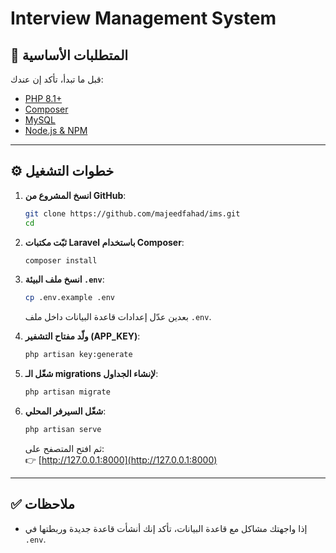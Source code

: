 # Interview Management System

## 🚀 المتطلبات الأساسية
قبل ما تبدأ، تأكد إن عندك:
- [PHP 8.1+](https://www.php.net/)  
- [Composer](https://getcomposer.org/)  
- [MySQL](https://dev.mysql.com/downloads/)  
- [Node.js & NPM](https://nodejs.org/)  

---

## ⚙️ خطوات التشغيل

1. **انسخ المشروع من GitHub**:
   ```bash
   git clone https://github.com/majeedfahad/ims.git
   cd 
   ```

2. **ثبّت مكتبات Laravel باستخدام Composer**:
   ```bash
   composer install
   ```

3. **انسخ ملف البيئة `.env`**:
   ```bash
   cp .env.example .env
   ```
   بعدين عدّل إعدادات قاعدة البيانات داخل ملف `.env`.

4. **ولّد مفتاح التشفير (APP_KEY)**:
   ```bash
   php artisan key:generate
   ```

5. **شغّل الـ migrations لإنشاء الجداول**:
   ```bash
   php artisan migrate
   ```

6. **شغّل السيرفر المحلي**:
   ```bash
   php artisan serve
   ```
   ثم افتح المتصفح على:  
   👉 [http://127.0.0.1:8000](http://127.0.0.1:8000)

---

## ✅ ملاحظات
- إذا واجهتك مشاكل مع قاعدة البيانات، تأكد إنك أنشأت قاعدة جديدة وربطتها في `.env`.  
